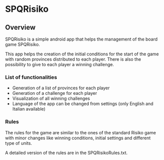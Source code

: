 # SPQRisiko

## Overview

SPQRisiko is a simple android app that helps the management of the board game SPQRisiko.

This app helps the creation of the initial conditions for the start of the game with random provinces distributed to each player. There is also the possibility to give to each player a winning challenge.

### List of functionalities
- Generation of a list of provinces for each player
- Generation of a challenge for each player
- Visualization of all winning challenges
- Language of the app can be changed from settings (only English and Italian available)


### Rules

The rules for the game are similar to the ones of the standard Risiko game with minor changes like winning conditions, initial settings and different type of units.

A detailed version of the rules are in the SPQRisikoRules.txt.





